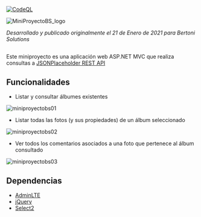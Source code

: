[![CodeQL](https://github.com/ChrisK106/MiniProyectoBS/actions/workflows/github-code-scanning/codeql/badge.svg)](https://github.com/ChrisK106/MiniProyectoBS/actions/workflows/github-code-scanning/codeql)

![MiniProyectoBS_logo](https://github.com/ChrisK106/MiniProyectoBS/assets/46413807/42880773-84ea-46f8-b26c-15da8848bf6c)

*Desarrollado y publicado originalmente el 21 de Enero de 2021 para Bertoni Solutions*
## 
Este miniproyecto es una aplicación web ASP.NET MVC que realiza consultas a [JSONPlaceholder REST API](https://jsonplaceholder.typicode.com/)


## Funcionalidades
- Listar y consultar álbumes existentes

![miniproyectobs01](https://github.com/ChrisK106/MiniProyectoBS/assets/46413807/c2d81e51-bf84-42f3-9df7-58f7f2cfd967)

- Listar todas las fotos (y sus propiedades) de un álbum seleccionado

![miniproyectobs02](https://github.com/ChrisK106/MiniProyectoBS/assets/46413807/fd9dc56f-2eba-49a9-bcc0-29aec9b9130e)

- Ver todos los comentarios asociados a una foto que pertenece al álbum consultado

![miniproyectobs03](https://github.com/ChrisK106/MiniProyectoBS/assets/46413807/795210c0-9ba2-4091-9938-e4eddbada48e)


## Dependencias
- [AdminLTE](https://github.com/ColorlibHQ/AdminLTE)
- [jQuery](https://github.com/jquery/jquery)
- [Select2](https://github.com/select2/select2)
